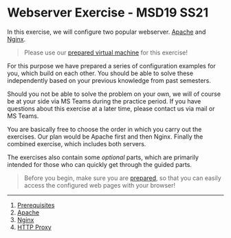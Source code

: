 # Webserver Exercise - MSD19 SS21

In this exercise, we will configure two popular webserver. [Apache](https://httpd.apache.org/docs/2.4/) and [Nginx](https://docs.nginx.com/nginx/admin-guide/installing-nginx/installing-nginx-open-source/).

> Please use our [prepared virtual machine](https://elearning.fh-joanneum.at/course/view.php?id=2550#section-5) for this exercise!

For this purpose we have prepared a series of configuration examples for you, which build on each other. You should be able to solve these independently based on your previous knowledge from past semesters. 

Should you not be able to solve the problem on your own, we will of course be at your side via MS Teams during the practice period. If you have questions about this exercise at a later time, please contact us via mail or MS Teams.

You are basically free to choose the order in which you carry out the exercises. Our plan would be Apache first and then Nginx. Finally the combined exercise, which includes both servers.

The exercises also contain some *optional* parts, which are primarily intended for those who can quickly get through the guided parts.

> Before you begin, make sure you are [prepared](./sections/00_prerequisites.md), so that you can easily access the configured web pages with your browser!

***

1. [Prerequisites](sections/00_prerequisites.md)
2. [Apache](sections/01_apache.md)
3. [Nginx](sections/02_nginx.md)
4. [HTTP Proxy](sections/03_proxy.md)

